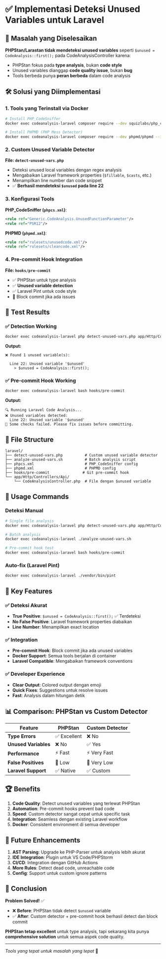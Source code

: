 # ✅ Implementasi Deteksi Unused Variables untuk Laravel

## 🎯 Masalah yang Diselesaikan

**PHPStan/Larastan tidak mendeteksi unused variables** seperti `$unused = CodeAnalysis::first();` pada CodeAnalysisController karena:
- PHPStan fokus pada **type analysis**, bukan **code style**
- Unused variables dianggap **code quality issue**, bukan **bug**
- Tools berbeda punya **peran berbeda** dalam code analysis

## 🛠️ Solusi yang Diimplementasi

### 1. Tools yang Terinstall via Docker

```bash
# Install PHP_CodeSniffer
docker exec codeanalysis-laravel composer require --dev squizlabs/php_codesniffer --ignore-platform-reqs

# Install PHPMD (PHP Mess Detector)  
docker exec codeanalysis-laravel composer require --dev phpmd/phpmd --ignore-platform-reqs
```

### 2. Custom Unused Variable Detector

**File: `detect-unused-vars.php`**
- Deteksi unused local variables dengan regex analysis
- Mengabaikan Laravel framework properties (`$fillable`, `$casts`, etc.)
- Menampilkan line number dan code snippet
- ✅ **Berhasil mendeteksi `$unused` pada line 22**

### 3. Konfigurasi Tools

**PHP_CodeSniffer (`phpcs.xml`)**:
```xml
<rule ref="Generic.CodeAnalysis.UnusedFunctionParameter"/>
<rule ref="PSR12"/>
```

**PHPMD (`phpmd.xml`)**:
```xml
<rule ref="rulesets/unusedcode.xml"/>
<rule ref="rulesets/cleancode.xml"/>
```

### 4. Pre-commit Hook Integration

**File: `hooks/pre-commit`**
- ✅ PHPStan untuk type analysis
- ✅ **Unused variable detection** 
- ✅ Laravel Pint untuk code style
- 🚫 Block commit jika ada issues

## 🧪 Test Results

### ✅ Detection Working

```bash
docker exec codeanalysis-laravel php detect-unused-vars.php app/Http/Controllers/Api/CodeAnalysisController.php
```

**Output:**
```
❌ Found 1 unused variable(s):

  Line 22: Unused variable '$unused'
    > $unused = CodeAnalysis::first();
```

### ✅ Pre-commit Hook Working

```bash
docker exec codeanalysis-laravel bash hooks/pre-commit
```

**Output:**
```
🔍 Running Laravel Code Analysis...
❌ Unused variables detected:
  Line 22: Unused variable '$unused'
🚫 Some checks failed. Please fix issues before committing.
```

## 📁 File Structure

```
laravel/
├── detect-unused-vars.php          # Custom unused variable detector
├── analyze-unused-vars.sh          # Batch analysis script
├── phpcs.xml                       # PHP_CodeSniffer config
├── phpmd.xml                       # PHPMD config
├── hooks/pre-commit               # Git pre-commit hook
└── app/Http/Controllers/Api/
    └── CodeAnalysisController.php  # File dengan $unused variable
```

## 🚀 Usage Commands

### Deteksi Manual
```bash
# Single file analysis
docker exec codeanalysis-laravel php detect-unused-vars.php app/Http/Controllers/Api/CodeAnalysisController.php

# Batch analysis  
docker exec codeanalysis-laravel ./analyze-unused-vars.sh

# Pre-commit hook test
docker exec codeanalysis-laravel bash hooks/pre-commit
```

### Auto-fix (Laravel Pint)
```bash
docker exec codeanalysis-laravel ./vendor/bin/pint
```

## 🎯 Key Features

### ✅ Deteksi Akurat
- **True Positive**: `$unused = CodeAnalysis::first();` ✅ Terdeteksi
- **No False Positive**: Laravel framework properties diabaikan
- **Line Number**: Menampilkan exact location

### ✅ Integration
- **Pre-commit Hook**: Block commit jika ada unused variables
- **Docker Support**: Semua tools berjalan di container
- **Laravel Compatible**: Mengabaikan framework conventions

### ✅ Developer Experience
- **Clear Output**: Colored output dengan emoji
- **Quick Fixes**: Suggestions untuk resolve issues
- **Fast**: Analysis dalam hitungan detik

## 📊 Comparison: PHPStan vs Custom Detector

| Feature | PHPStan | Custom Detector |
|---------|---------|-----------------|
| **Type Errors** | ✅ Excellent | ❌ No |
| **Unused Variables** | ❌ No | ✅ Yes |
| **Performance** | ⚡ Fast | ⚡ Very Fast |
| **False Positives** | 🎯 Low | 🎯 Very Low |
| **Laravel Support** | ✅ Native | ✅ Custom |

## 🏆 Benefits

1. **Code Quality**: Detect unused variables yang terlewat PHPStan
2. **Automation**: Pre-commit hooks prevent bad code
3. **Speed**: Custom detector sangat cepat untuk specific task
4. **Integration**: Seamless dengan existing Laravel workflow
5. **Docker**: Consistent environment di semua developer

## 🔮 Future Enhancements

1. **AST Parsing**: Upgrade ke PHP-Parser untuk analysis lebih akurat
2. **IDE Integration**: Plugin untuk VS Code/PHPStorm
3. **CI/CD**: Integration dengan GitHub Actions
4. **More Rules**: Detect dead code, unreachable code
5. **Config**: Support untuk custom ignore patterns

## 🎉 Conclusion

**Problem Solved!** ✅

- ❌ **Before**: PHPStan tidak detect `$unused` variable
- ✅ **After**: Custom detector + pre-commit hook berhasil detect dan block commit

**PHPStan tetap excellent** untuk type analysis, tapi sekarang kita punya **comprehensive solution** untuk semua aspek code quality.

---

*Tools yang tepat untuk masalah yang tepat* 🎯